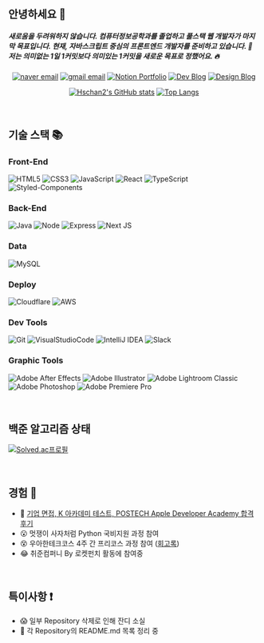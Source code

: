 ## 안녕하세요 👋
<h5>새로움을 두려워하지 않습니다. 컴퓨터정보공학과를 졸업하고 풀스택 웹 개발자가 마지막 목표입니다. 현재, 자바스크립트 중심의 프론트엔드 개발자를 준비하고 있습니다. 💪 저는 의미없는 1일 1커밋보다 의미있는 1커밋을 새로운 목표로 정했어요. 🔥</h5>   

<div align=center>
  
  [![naver email](https://img.shields.io/badge/Naver%20Email-12A614?style=flat&logoColor=white)](mailto:seongchan_@naver.com)
  [![gmail email](https://img.shields.io/badge/Gmail%20Email-D21F1F?style=flat&logoColor=white)](mailto:hseongchan2@gmail.com)
  [![Notion Portfolio](https://img.shields.io/badge/Notion_Portfolio-AEAEAE?style=flat&logoColor=white)](https://www.notion.so/HS-ead5a5d6a41a4116b63d4ec5bf830253)
  [![Dev Blog](https://img.shields.io/badge/Dev_Blog-000000?style=flat&logoColor=white)](https://hseongchan2.tistory.com/)
  [![Design Blog](https://img.shields.io/badge/Design_Blog-2DB400?style=flat&logoColor=white)](https://blog.naver.com/seongchan)

  [![Hschan2's GitHub stats](https://github-readme-stats-brundabharadwaj.vercel.app/api?username=Hschan2&show_icons=true&theme=onedark
)](https://github.com/anuraghazra/github-readme-stats)
  [![Top Langs](https://github-readme-stats.vercel.app/api/top-langs/?username=Hschan2&theme=onedark&layout=compact)](https://github.com/anuraghazra/github-readme-stats)
  
</div>

<br />

## 기술 스택 📚
<h3>Front-End</h3>

![HTML5](https://img.shields.io/badge/-HTML5-F05032?style=flat&logo=html5&logoColor=ffffff)
![CSS3](https://img.shields.io/badge/-CSS3-007ACC?style=flat&logo=css3)
![JavaScript](https://img.shields.io/badge/-JavaScript-%23F7DF1C?style=flat&logo=javascript&logoColor=000000&labelColor=%23F7DF1C&color=%23FFCE5A)
![React](https://img.shields.io/badge/-React-222222?style=flat&logo=react)
![TypeScript](https://img.shields.io/badge/-TypeScript-304674?style=flat&logo=typescript)
![Styled-Components](https://img.shields.io/badge/-StyledComponents-9999FF?style=flat&logo=StyledComponents)

<h3>Back-End</h3>

![Java](https://img.shields.io/badge/Java-ED8B00?style=flat&logo=java&logoColor=white)
![Node](https://img.shields.io/badge/-Nodejs-43853d?style=flat&logo=Node.js&logoColor=white)
![Express](https://img.shields.io/badge/Express.js-404D59?style=flat&logo=express&logoColor=white)
![Next JS](https://img.shields.io/badge/Next-black?style=flat&logo=next.js&logoColor=white)

<h3>Data</h3>

![MySQL](https://img.shields.io/badge/MySQL-00000F?style=flat&logo=mysql&logoColor=white)

<h3>Deploy</h3>

![Cloudflare](https://img.shields.io/badge/Cloudflare-ED8B00?style=flat&logo=cloudflare&logoColor=white)
![AWS](https://img.shields.io/badge/aws-lambda-ED8B00?style=flat&logo=AWS-LAMBDA&logoColor=white)

<h3>Dev Tools</h3>

![Git](https://img.shields.io/badge/-Git-F05032?style=flat&logo=git&logoColor=ffffff)
![VisualStudioCode](https://img.shields.io/badge/Visual_Studio_Code-0078D4?style=flat&logo=visual%20studio%20code&logoColor=white)
![IntelliJ IDEA](https://img.shields.io/badge/IntelliJIDEA-000000.svg?style=flat&logo=intellij-idea&logoColor=white)
![Slack](https://img.shields.io/badge/Slack-4A154B?style=flat&logo=slack&logoColor=white)

<h3>Graphic Tools</h3>

![Adobe After Effects](https://img.shields.io/badge/Adobe%20After%20Effects-9999FF.svg?style=flat&logo=Adobe%20After%20Effects&logoColor=white)
![Adobe Illustrator](https://img.shields.io/badge/adobe%20illustrator-%23FF9A00.svg?style=flat&logo=adobe%20illustrator&logoColor=white)
![Adobe Lightroom Classic](https://img.shields.io/badge/Adobe%20Lightroom%20Classic-31A8FF.svg?style=flat&logo=Adobe%20Lightroom%20Classic&logoColor=white)
![Adobe Photoshop](https://img.shields.io/badge/adobe%20photoshop-%2331A8FF.svg?style=flat&logo=adobe%20photoshop&logoColor=white)
![Adobe Premiere Pro](https://img.shields.io/badge/Adobe%20Premiere%20Pro-9999FF.svg?style=flat&logo=Adobe%20Premiere%20Pro&logoColor=white)

<br/>

## 백준 알고리즘 상태

[![Solved.ac프로필](http://mazassumnida.wtf/api/v2/generate_badge?boj=hseongchan2)](https://solved.ac/hseongchan2)

<br />

<h2> 경험 👣 </h2>  

- 🎉 [기업 면접, K 아카데미 테스트, POSTECH Apple Developer Academy 합격 후기](https://github.com/Hschan2/Experiment-Job_knowledge/tree/main/Experiment)   
- 😮 멋쟁이 사자처럼 Python 국비지원 과정 참여
- 😵 우아한테크코스 4주 간 프리코스 과정 참여 ([회고록](https://hseongchan2.tistory.com/31))
- 😂 취준컴퍼니 By 로켓펀치 활동에 참여중

<br />

<h2> 특이사항 ❗ </h2>

- 😱 일부 Repository 삭제로 인해 잔디 소실
- 🧱 각 Repository의 README.md 목록 정리 중   

<br/>

